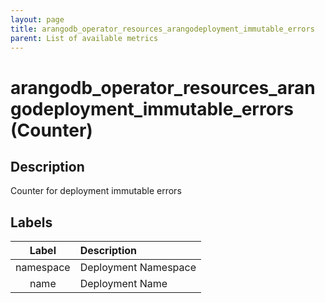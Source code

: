 ```yaml
---
layout: page
title: arangodb_operator_resources_arangodeployment_immutable_errors
parent: List of available metrics
---
```


# arangodb_operator_resources_arangodeployment_immutable_errors (Counter)

## Description

Counter for deployment immutable errors

## Labels

|   Label   | Description          |
|:---------:|:---------------------|
| namespace | Deployment Namespace |
|   name    | Deployment Name      |
